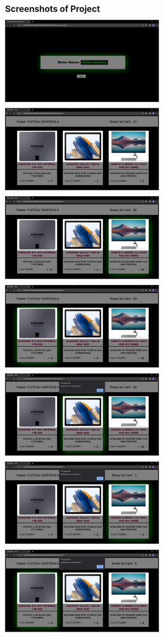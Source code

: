 <h1>Screenshots of Project</h1>
<img src = "screenshots/output 1.png"><br><br>
<img src = "screenshots/output 2.png"><br><br>
<img src = "screenshots/output 3.png"><br><br>
<img src = "screenshots/output 4.png"><br><br>
<img src = "screenshots/output 5.png"><br><br>
<img src = "screenshots/output 6.png"><br><br>
<img src = "screenshots/output 7.png">
